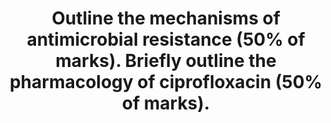 ---
title: "Outline the mechanisms of antimicrobial resistance (50% of marks). Briefly outline the pharmacology of ciprofloxacin (50% of marks)."
entityType: SAQ
exam: PEX
college: CICM
year: 2020
sitting: A
question: 5
passRate: 71
EC_expectedDomains:
- "Most candidates had a structured answer to mechanisms of resistance that covered the major categories (alter target protein, prevent entry, efflux, degrade drug) and provided an example of a bacteria and the affected antibiotic, as was required to answer the question in full."
- "Better answers included a brief outline of class, mechanism of action (action on DNA gyrase to inhibit replication), spectrum (Gram negatives particularly mentioning Pseudomonas, lesser Grampositive cover, not anaerobes, some atypical), PK (with correct dose, wide penetration into tissues including bone/prostate etc., predominantly renal excretion), side effects/toxicity (common or specific to cipro e.g. QT, tendinitis, arthropathy) and an example of resistance."
EC_extraCredit:
- "Ciprofloxacin, whilst perhaps not a first line drug in the ICU, was not well known by many candidates."
---